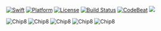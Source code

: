 [![Swift][swift-badge]][swift-url]
[![Platform][platform-badge]][platform-url]
[![License][mit-badge]][mit-url]
[![Build Status][build-status-badge]][build-status-url]
[![CodeBeat][codebeat-badge]][codebeat-url]
[![][linkedin-badge]][linkedin-url]

![Chip8](https://user-images.githubusercontent.com/1591321/111880352-fc7c0880-8978-11eb-8002-354634ed84a5.png)
![Chip8](https://user-images.githubusercontent.com/1591321/111880560-3ac5f780-897a-11eb-9418-5cbddbfe9bbb.png)
![Chip8](https://user-images.githubusercontent.com/1591321/111880564-3c8fbb00-897a-11eb-979f-307919f9f0be.png)
![Chip8](https://user-images.githubusercontent.com/1591321/111880565-3dc0e800-897a-11eb-9c1e-800c4b402811.png)
![Chip8](https://user-images.githubusercontent.com/1591321/111880566-3e597e80-897a-11eb-89ca-b89b3d8a33e2.png)




[swift-badge]: https://img.shields.io/badge/swift-5.3-F05138.svg "Swift 5.3"
[swift-url]: https://swift.org
[platform-badge]: https://badgen.net/badge/platform/ios,macos?list=|
[platform-url]: https://swift.org
[mit-badge]: https://img.shields.io/badge/License-MIT-blue.svg?style=flat
[mit-url]: https://tldrlegal.com/license/mit-license
[build-status-badge]: https://travis-ci.com/carlos21/SwiftChip8.svg?branch=master
[build-status-url]: https://travis-ci.com/carlos21/SwiftChip
[codebeat-badge]: https://codebeat.co/badges/3855d468-22b9-4f3c-93f2-2bbb308d1813
[codebeat-url]: https://codebeat.co/projects/github-com-carlos21-swiftchip8-master
[linkedin-badge]: https://img.shields.io/badge/LinkedIn-0077B5?style=for-the-badge&logo=linkedin&logoColor=white
[linkedin-url]: https://www.linkedin.com/in/carlos-duclos-caballero-5b1aa520/
